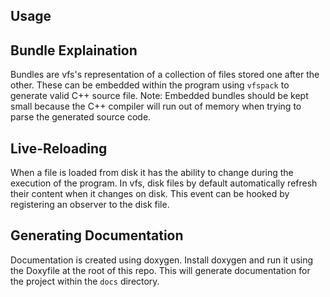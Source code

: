 
## Usage

## Bundle Explaination

Bundles are vfs's representation of a collection of files stored one after the other. These can be embedded within the program using `vfspack` to generate valid C++ source file.
Note: Embedded bundles should be kept small because the C++ compiler will run out of memory when trying to parse the generated source code. 

## Live-Reloading

When a file is loaded from disk it has the ability to change during the execution of the program. In vfs, disk files by default automatically refresh their content when it changes on disk. This event can be hooked by registering an observer to the disk file.

## Generating Documentation

Documentation is created using doxygen. Install doxygen and run it using the Doxyfile at the root of this repo. This will generate documentation for the project within the `docs` directory.